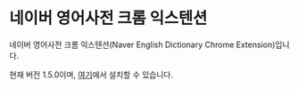네이버 영어사전 크롬 익스텐션
=============================

네이버 영어사전 크롬 익스텐션(Naver English Dictionary Chrome Extension)입니다.

현재 버전 1.5.0이며, [여기](https://chrome.google.com/webstore/detail/jfibpeiddefellcfgnijpcpddoimbdij)에서 설치할 수 있습니다.


